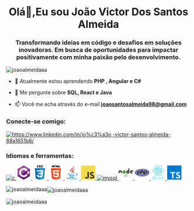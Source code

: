 <h1 align="center">Olá👋,Eu sou João Victor Dos Santos Almeida</h1>
<h3 align="center">Transformando ideias em código e desafios em soluções inovadoras. Em busca de oportunidades para impactar positivamente com minha paixão pelo desenvolvimento.</h3>

<p align="left"> <img src="https://komarev.com/ghpvc/?username=joaoalmeidaaa&label=Profile%20views&color=0e75b6&style =flat" alt="joaoalmeidaaa" /> </p>

- 🌱 Atualmente estou aprendendo **PHP , Angular e C#**

- 💬 Me pergunte sobre **SQL, React e Java**

- 📫 Você me acha através do e-mail **joaosantosalmeida98@gmail.com**

<h3 align="left">Conecte-se comigo:</h3>
<p align="left">
<a href="https://linkedin.com/in/https ://www.linkedin.com/in/jo%c3%a3o-victor-santos-almeida-88a1651b8/" target="blank"><img align="center" src="https://raw.githubusercontent. com/rahuldkjain/github-profile-readme-generator/master/src/images/icons/Social/linked-in-alt.svg" alt="https://www.linkedin.com/in/jo%c3%a3o -victor-santos-almeida-88a1651b8/" height="30" width="40" /></a>
</p>

<h3 align="left">Idiomas e ferramentas:</h3>
<p align="left"> <a href="https://www.cprogramming.com/" target="_blank" rel="noreferrer"> <img src="https://raw.githubusercontent.com/ devicons/devicon/master/icons/c/c-original.svg" alt="c" width="40" height="40"/> </a> <a href="https://www.w3schools. com/cs/" target="_blank" rel="noreferrer"> <img src="https://raw.githubusercontent.com/devicons/devicon/master/icons/csharp/csharp-original.svg" alt=" csharp" width="40" height="40"/> </a> <a href="https://www.w3schools.com/css/" target="_blank" rel="noreferrer"> <img src ="https://raw.githubusercontent.com/devicons/devicon/master/icons/css3/css3-original-wordmark.svg" alt="css3" width="40" height="40"/> </a > <a href="https://www.w3.org/html/" target="_blank" rel="noreferrer"> <img src="https://raw.githubusercontent.com/devicons/devicon/master /icons/html5/html5-original-wordmark.svg" alt="html5" width="40" height="40"/> </a> <a href="https://www.java.com" target ="_blank" rel="noreferrer"> <img src="https://raw.githubusercontent.com/devicons/devicon/master/icons/java/java-original.svg" alt="java" width="40 " height="40"/> </a> <a href="https://developer.mozilla.org/en-US/docs/Web/JavaScript" target="_blank" rel="noreferrer"> <img src="https://raw.githubusercontent.com/devicons/devicon/master/icons/javascript/javascript-original.svg" alt="javascript" width="40" height="40"/> </a> <a href="https://www.mysql.com/" target="_blank" rel="noreferrer"> <img src="https://raw.githubusercontent.com/devicons/devicon/master/icons/ mysql/mysql-original-wordmark.svg" alt="mysql" width="40" height="40"/> </a> <a href="https://nodejs.org" target="_blank" rel ="noreferrer"> <img src="https://raw.githubusercontent.com/devicons/devicon/master/icons/nodejs/nodejs-original-wordmark.svg" alt="nodejs" width="40" height= "40"/> </a> <a href="https://www.php.net" target="_blank" rel="noreferrer"> <img src="https://raw.githubusercontent.com/devicons/devicon/master/icons/php/php-original.svg" alt="php" width="40" height="40"/> </a> <a href="https://reactjs. org/" target="_blank" rel="noreferrer"> <img src="https://raw.githubusercontent.com/devicons/devicon/master/icons/react/react-original-wordmark.svg" alt=" reagir" width="40" height="40"/> </a> <a href="https://www.typescriptlang.org/" target="_blank" rel="noreferrer"> <img src=" https://raw.githubusercontent.com/devicons/devicon/master/icons/typescript/typescript-original.svg" alt="typescript" width="40" height="40"/> </a> </p >

<p><img align="left" src="https://github-readme-stats.vercel.app/api/top-langs?username=joaoalmeidaaa&show_icons=true&locale=en&layout=compact" alt="joaoalmeidaaa" /> </p>

<p> <img align="center" src="https://github-readme-stats.vercel.app/api?username=joaoalmeidaaa&show_icons=true&locale=en" alt="joaoalmeidaaa" /> </p>

<p><img align="center" src="https://github-readme-streak-stats.herokuapp.com/?user=joaoalmeidaaa&" alt="joaoalmeidaaa" /></p>

